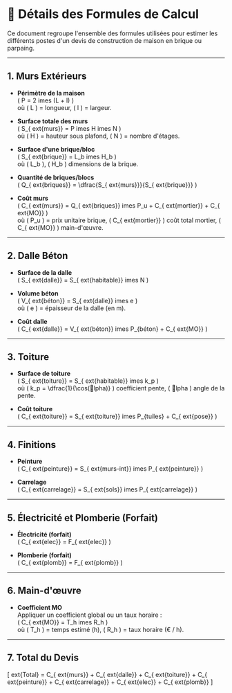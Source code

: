 
# 📐 Détails des Formules de Calcul

Ce document regroupe l'ensemble des formules utilisées pour estimer les différents postes d'un devis de construction de maison en brique ou parpaing.

---

## 1. Murs Extérieurs

- **Périmètre de la maison**  
  \( P = 2 	imes (L + l) \)  
  où \( L \) = longueur, \( l \) = largeur.

- **Surface totale des murs**  
  \( S_{	ext{murs}} = P 	imes H 	imes N \)  
  où \( H \) = hauteur sous plafond, \( N \) = nombre d'étages.

- **Surface d'une brique/bloc**  
  \( S_{	ext{brique}} = L_b 	imes H_b \)  
  où \( L_b \), \( H_b \) dimensions de la brique.

- **Quantité de briques/blocs**  
  \( Q_{	ext{briques}} = \dfrac{S_{	ext{murs}}}{S_{	ext{brique}}} \)

- **Coût murs**  
  \( C_{	ext{murs}} = Q_{	ext{briques}} 	imes P_u + C_{	ext{mortier}} + C_{	ext{MO}} \)  
  où \( P_u \) = prix unitaire brique, \( C_{	ext{mortier}} \) coût total mortier, \( C_{	ext{MO}} \) main-d'œuvre.

---

## 2. Dalle Béton

- **Surface de la dalle**  
  \( S_{	ext{dalle}} = S_{	ext{habitable}} 	imes N \)

- **Volume béton**  
  \( V_{	ext{béton}} = S_{	ext{dalle}} 	imes e \)  
  où \( e \) = épaisseur de la dalle (en m).

- **Coût dalle**  
  \( C_{	ext{dalle}} = V_{	ext{béton}} 	imes P_{béton} + C_{	ext{MO}} \)

---

## 3. Toiture

- **Surface de toiture**  
  \( S_{	ext{toiture}} = S_{	ext{habitable}} 	imes k_p \)  
  où \( k_p = \dfrac{1}{\cos(lpha)} \) coefficient pente, \( lpha \) angle de la pente.

- **Coût toiture**  
  \( C_{	ext{toiture}} = S_{	ext{toiture}} 	imes P_{tuiles} + C_{	ext{pose}} \)

---

## 4. Finitions

- **Peinture**  
  \( C_{	ext{peinture}} = S_{	ext{murs-int}} 	imes P_{	ext{peinture}} \)  

- **Carrelage**  
  \( C_{	ext{carrelage}} = S_{	ext{sols}} 	imes P_{	ext{carrelage}} \)

---

## 5. Électricité et Plomberie (Forfait)

- **Électricité (forfait)**  
  \( C_{	ext{elec}} = F_{	ext{elec}} \)

- **Plomberie (forfait)**  
  \( C_{	ext{plomb}} = F_{	ext{plomb}} \)

---

## 6. Main-d'œuvre

- **Coefficient MO**  
  Appliquer un coefficient global ou un taux horaire :  
  \( C_{	ext{MO}} = T_h 	imes R_h \)  
  où \( T_h \) = temps estimé (h), \( R_h \) = taux horaire (€ / h).

---

## 7. Total du Devis

\[
	ext{Total} = C_{	ext{murs}} + C_{	ext{dalle}} + C_{	ext{toiture}} + C_{	ext{peinture}} + C_{	ext{carrelage}} + C_{	ext{elec}} + C_{	ext{plomb}}
\]

